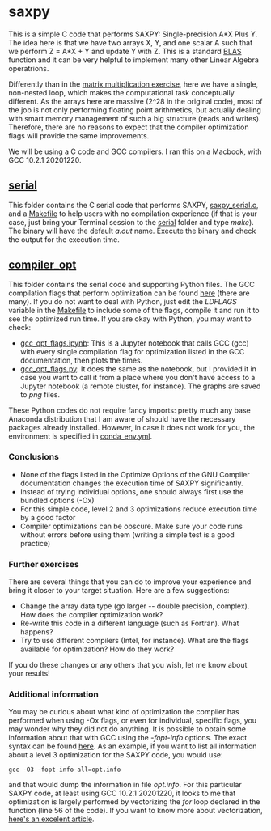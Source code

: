 # saxpy

This is a simple C code that performs SAXPY: Single-precision A\*X Plus Y. The idea here is that we have two arrays X, Y, and one scalar A such that we perform Z = A\*X + Y and update Y with Z. This is a standard [BLAS](http://www.netlib.org/blas/) function and it can be very helpful to implement many other Linear Algebra operatrions.

Differently than in the [matrix multiplication exercise](../matmul), here we have a single, non-nested loop, which makes the computational task conceptually different. As the arrays here are massive (2^28 in the original code), most of the job is not only performing floating point arithmetics, but actually dealing with smart memory management of such a big structure (reads and writes). Therefore, there are no reasons to expect that the compiler optimization flags will provide the same improvements.

We will be using a C code and GCC compilers. I ran this on a Macbook, with GCC 10.2.1 20201220.

## [serial](./serial)
This folder contains the C serial code that performs SAXPY, [saxpy_serial.c](./serial/saxpy_serial.c), and a [Makefile](./serial/Makefile) to help users with no compilation experience (if that is your case, just bring your Terminal session to the [serial](./serial) folder and type *make*). The binary will have the default *a.out* name. Execute the binary and check the output for the execution time.

## [compiler_opt](./compiler_opt)
This folder contains the serial code and supporting Python files. The GCC compilation flags that perform optimization can be found [here](https://gcc.gnu.org/onlinedocs/gcc/Optimize-Options.html) (there are many). If you do not want to deal with Python, just edit the *LDFLAGS* variable in the [Makefile](./compiler_opt/Makefile) to include some of the flags, compile it and run it to see the optimized run time. If you are okay with Python, you may want to check:
- [gcc_opt_flags.ipynb](./compiler_opt/gcc_opt_flags.ipynb): This is a Jupyter notebook that calls GCC (gcc) with every single compilation flag for optimization listed in the GCC documentation, then plots the times. 
- [gcc_opt_flags.py](./compiler_opt/gcc_opt_flags.ipynb): It does the same as the notebook, but I provided it in case you want to call it from a place where you don't have access to a Jupyter notebook (a remote cluster, for instance). The graphs are saved to *png* files.

These Python codes do not require fancy imports: pretty much any base Anaconda distribution that I am aware of should have the necessary packages already installed. However, in case it does not work for you, the environment is specified in [conda_env.yml](./compiler_opt/conda_env.yml).

### Conclusions
- None of the flags listed in the Optimize Options of the GNU Compiler documentation changes the execution time of SAXPY significantly.
- Instead of trying individual options, one should always first use the bundled options (-Ox)
- For this simple code, level 2 and 3 optimizations reduce execution time by a good factor
- Compiler optimizations can be obscure. Make sure your code runs without errors before using them (writing a simple test is a good practice)

### Further exercises
There are several things that you can do to improve your experience and bring it closer to your target situation. Here are a few suggestions:
- Change the array data type (go larger -- double precision, complex). How does the compiler optimization work?
- Re-write this code in a different language (such as Fortran). What happens?
- Try to use different compilers (Intel, for instance). What are the flags available for optimization? How do they work?

If you do these changes or any others that you wish, let me know about your results!

### Additional information
You may be curious about what kind of optimization the compiler has performed when using -Ox flags, or even for individual, specific flags, you may wonder why they did not do anything. It is possible to obtain some information about that with GCC using the *-fopt-info* options. The exact syntax can be found [here](https://gcc.gnu.org/onlinedocs/gcc/Developer-Options.html). As an example, if you want to list all information about a level 3 optimization for the SAXPY code, you would use:

`gcc -O3 -fopt-info-all=opt.info`

and that would dump the information in file *opt.info*. For this particular SAXPY code, at least using GCC 10.2.1 20201220, it looks to me that optimization is largely performed by vectorizing the *for* loop declared in the function (line 56 of the code). If you want to know more about vectorization, [here's an excelent article](https://objectcomputing.com/resources/publications/sett/december-2016-performance-optimization-on-modern-processor-architecture-through-vectorization). 
